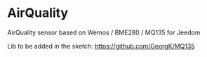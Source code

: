 # AirQuality
AirQuality sensor based on Wemos / BME280 / MQ135 for Jeedom

Lib to be added in the sketch:
https://github.com/GeorgK/MQ135


